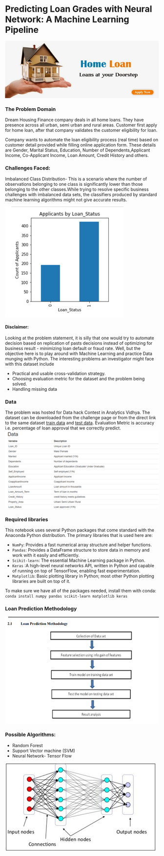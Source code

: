 # Predicting Loan Grades with Neural Network: A Machine Learning Pipeline 

![home_loan](images/home_loan.jpg)

### The Problem Domain
Dream Housing Finance company deals in all home loans. They have presence across all urban, semi urban and rural areas. Customer first apply for home loan, after that company validates the customer eligibility for loan.

Company wants to automate the loan eligibility process (real time) based on customer detail provided while filling online application form. These details are Gender, Marital Status, Education, Number of Dependents,Applicant Income, Co-Applicant Income, Loan Amount, Credit History and others. 

### Challenges Faced:
Imbalanced Class Distribution- This is a scenario where the number of observations belonging to one class is significantly lower than those belonging to the other classes.While trying to resolve specific business challenges with imbalanced data sets, the classifiers produced by standard machine learning algorithms might not give accurate results. 

![Loan_Status](images/Loan_status.PNG)
#### Disclaimer: 
Looking at the problem statement, it is silly that one would try to automate decision based on replication of pasts decisions instead of optimizing for business result - minimizing loan default or fraud rate. Well, but the objective here is to play around with Machine Learning and practice Data munging with Python.
The interesting problems an investigator might face with this dataset include
* Practical and usable cross-validation strategy.
* Choosing evaluation metric for the dataset and the problem being solved.
* Handling missing data

### Data
The problem was hosted for Data hack Contest in Analytics Vidhya. The dataset can be downloaded from the challenge page or from the direct link to the same dataset [train data](traindata.csv) and [test data](testdata.csv). Evaluation Metric is accuracy i.e. percentage of loan approval that we correctly predict.
![data](images/Data_Loan.PNG)

### Required libraries

This notebook uses several Python packages that come standard with the Anaconda Python distribution. The primary libraries that is used here are:
*	`NumPy`: Provides a fast numerical array structure and helper functions.
*	`Pandas`: Provides a DataFrame structure to store data in memory and work with it easily and efficiently.
*	`Scikit-learn`: The essential Machine Learning package in Python.
*	`Keras` :A high-level neural networks API, written in Python and capable of running on top of TensorFlow, enabling fast experimentation.
*	`Matplotlib`: Basic plotting library in Python; most other Python plotting libraries are built on top of it.

To make sure we have all of the packages needed, install them with conda:
`conda install numpy pandas scikit-learn matplotlib keras` 

### Loan Prediction Methodology
![loan_prediction](images/prediction_methodology.PNG)  

### Possible Algorithms:
* Random Forest
* Support Vector machine (SVM)
* Neural Network- Tensor Flow

![neural](images/neural_networks.jpg)







